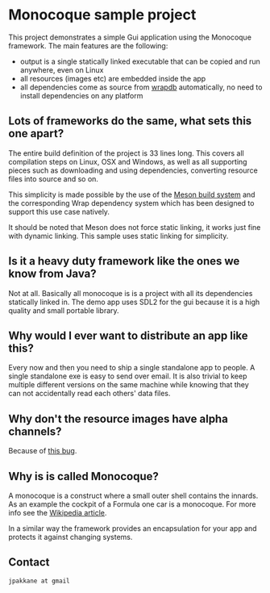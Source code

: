 # Monocoque sample project

This project demonstrates a simple Gui application using the Monocoque framework. The main features are the following:

 - output is a single statically linked executable that can be copied and run anywhere, even on Linux
 - all resources (images etc) are embedded inside the app
 - all dependencies come as source from [wrapdb](http://wrapdb.mesonbuild.com) automatically, no need to install dependencies on any platform

## Lots of frameworks do the same, what sets this one apart?

The entire build definition of the project is 33 lines long. This covers all compilation steps on Linux, OSX and Windows, as well as all supporting pieces such as downloading and using dependencies, converting resource files into source and so on.

This simplicity is made possible by the use of the [Meson build system](http://mesonbuild.com) and the corresponding Wrap dependency system which has been designed to support this use case natively.

It should be noted that Meson does not force static linking, it works just fine with dynamic linking. This sample uses static linking for simplicity.

## Is it a heavy duty framework like the ones we know from Java?

Not at all. Basically all monocoque is is a project with all its dependencies statically linked in. The demo app uses SDL2 for the gui because it is a high quality and small portable library.

## Why would I ever want to distribute an app like this?

Every now and then you need to ship a single standalone app to people. A single standalone exe is easy to send over email. It is also trivial to keep multiple different versions on the same machine while knowing that they can not accidentally read each others' data files.

## Why don't the resource images have alpha channels?

Because of [this bug](https://bugzilla.libsdl.org/show_bug.cgi?id=2515).

## Why is is called Monocoque?

A monocoque is a construct where a small outer shell contains the innards. As an example
the cockpit of a Formula one car is a monocoque. For more info see the [Wikipedia article](https://en.wikipedia.org/wiki/Monocoque).

In a similar way the framework provides an encapsulation for your app and protects it against changing systems.

## Contact

`jpakkane at gmail`
